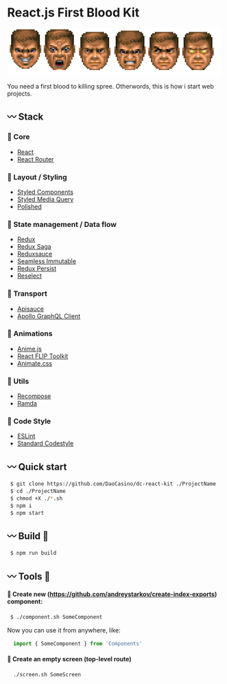 
# React.js First Blood Kit

![Rampage!](./godmode.png)

You need a first blood to killing spree.
Otherwords, this is how i start web projects.

## :wavy_dash: Stack

### :crown: Core
- [React](https://reactjs.org/)
- [React Router](https://reacttraining.com/react-router/web/guides/philosophy)

### :nail_care: Layout / Styling
- [Styled Components](https://www.styled-components.com/)
- [Styled Media Query](https://github.com/morajabi/styled-media-query)
- [Polished](https://polished.js.org/docs/)

### :link: State management / Data flow
- [Redux](https://github.com/reduxjs/redux)
- [Redux Saga](https://redux-saga.js.org/)
- [Reduxsauce](https://github.com/infinitered/reduxsauce)
- [Seamless Immutable](https://github.com/rtfeldman/seamless-immutable)
- [Redux Persist](https://github.com/rt2zz/redux-persist)
- [Reselect](https://github.com/reduxjs/reselect)

### :truck: Transport
- [Apisauce](https://github.com/infinitered/apisauce)
- [Apollo GraphQL Client](https://www.apollographql.com/docs/react/)

### :tada: Animations
- [Anime.js](http://animejs.com/documentation/)
- [React FLIP Toolkit](https://github.com/aholachek/react-flip-toolkit)
- [Animate.css](https://daneden.github.io/animate.css/)

### :wrench: Utils
- [Recompose](https://github.com/acdlite/recompose)
- [Ramda](https://ramdajs.com/)

### :cop: Code Style
- [ESLint](https://eslint.org/)
- [Standard Codestyle](https://standardjs.com/)

## :wavy_dash: Quick start

```bash
 $ git clone https://github.com/DaoCasino/dc-react-kit ./ProjectName
 $ cd ./ProjectName
 $ chmod +X ./*.sh
 $ npm i
 $ npm start
```


## :wavy_dash: Build :fork_and_knife:

```bash
 $ npm run build
```

## :wavy_dash: Tools :hammer:

#### :small_blue_diamond: Create new (https://github.com/andreystarkov/create-index-exports) component:
```bash
 $ ./component.sh SomeComponent
```
Now you can use it from anywhere, like:
```js
  import { SomeComponent } from 'Components'
```

#### :small_blue_diamond: Create an empty screen (top-level route)

```bash
  ./screen.sh SomeScreen
```


